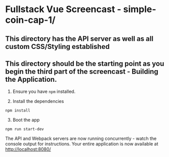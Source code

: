 # Fullstack Vue Screencast - simple-coin-cap-1/

## This directory has the API server as well as all custom CSS/Styling established
## This directory should be the starting point as you begin the third part of the screencast - Building the Application.

1. Ensure you have `npm` installed.

2. Install the dependencies

````
npm install
````

3. Boot the app

````
npm run start-dev
````

The API and Webpack servers are now running concurrently - watch the console output for instructions. Your entire application is now available at [http://localhost:8080/](http://localhost:8080/)
